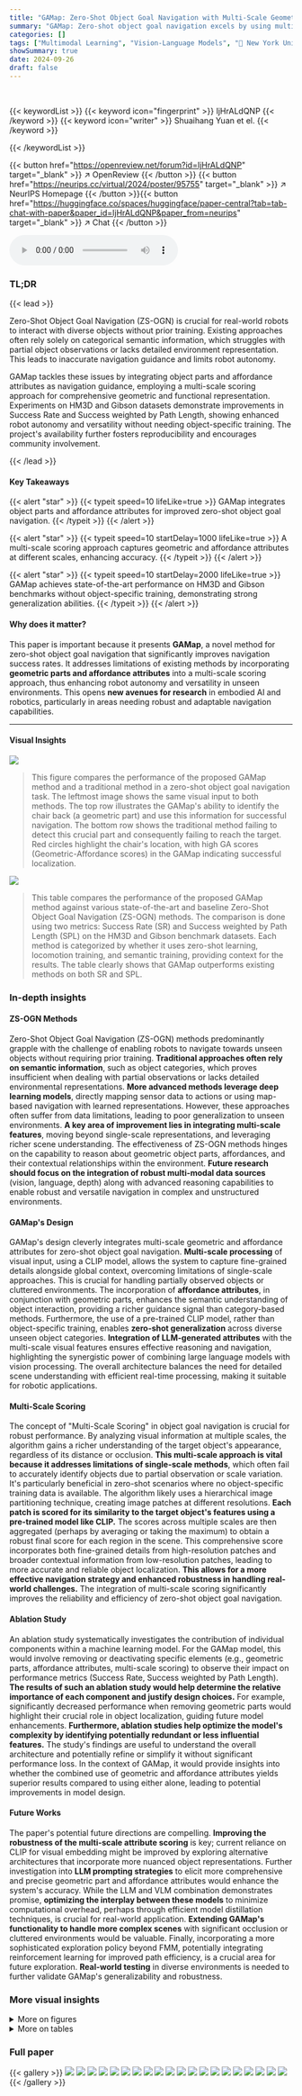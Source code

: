 ```yaml
---
title: "GAMap: Zero-Shot Object Goal Navigation with Multi-Scale Geometric-Affordance Guidance"
summary: "GAMap: Zero-shot object goal navigation excels by using multi-scale geometric-affordance guidance, significantly boosting robot success rates in unseen environments."
categories: []
tags: ["Multimodal Learning", "Vision-Language Models", "🏢 New York University Abu Dhabi",]
showSummary: true
date: 2024-09-26
draft: false
---
```


<br>

{{< keywordList >}}
{{< keyword icon="fingerprint" >}} IjHrALdQNP {{< /keyword >}}
{{< keyword icon="writer" >}} Shuaihang Yuan et el. {{< /keyword >}}
 
{{< /keywordList >}}

{{< button href="https://openreview.net/forum?id=IjHrALdQNP" target="_blank" >}}
↗ OpenReview
{{< /button >}}
{{< button href="https://neurips.cc/virtual/2024/poster/95755" target="_blank" >}}
↗ NeurIPS Homepage
{{< /button >}}{{< button href="https://huggingface.co/spaces/huggingface/paper-central?tab=tab-chat-with-paper&paper_id=IjHrALdQNP&paper_from=neurips" target="_blank" >}}
↗ Chat
{{< /button >}}



<audio controls>
    <source src="https://ai-paper-reviewer.com/IjHrALdQNP/podcast.wav" type="audio/wav">
    Your browser does not support the audio element.
</audio>


### TL;DR


{{< lead >}}

Zero-Shot Object Goal Navigation (ZS-OGN) is crucial for real-world robots to interact with diverse objects without prior training.  Existing approaches often rely solely on categorical semantic information, which struggles with partial object observations or lacks detailed environment representation. This leads to inaccurate navigation guidance and limits robot autonomy.



GAMap tackles these issues by integrating object parts and affordance attributes as navigation guidance, employing a multi-scale scoring approach for comprehensive geometric and functional representation.  Experiments on HM3D and Gibson datasets demonstrate improvements in Success Rate and Success weighted by Path Length, showing enhanced robot autonomy and versatility without needing object-specific training. The project's availability further fosters reproducibility and encourages community involvement.

{{< /lead >}}


#### Key Takeaways

{{< alert "star" >}}
{{< typeit speed=10 lifeLike=true >}} GAMap integrates object parts and affordance attributes for improved zero-shot object goal navigation. {{< /typeit >}}
{{< /alert >}}

{{< alert "star" >}}
{{< typeit speed=10 startDelay=1000 lifeLike=true >}} A multi-scale scoring approach captures geometric and affordance attributes at different scales, enhancing accuracy. {{< /typeit >}}
{{< /alert >}}

{{< alert "star" >}}
{{< typeit speed=10 startDelay=2000 lifeLike=true >}} GAMap achieves state-of-the-art performance on HM3D and Gibson benchmarks without object-specific training, demonstrating strong generalization abilities. {{< /typeit >}}
{{< /alert >}}

#### Why does it matter?
This paper is important because it presents **GAMap**, a novel method for zero-shot object goal navigation that significantly improves navigation success rates.  It addresses limitations of existing methods by incorporating **geometric parts and affordance attributes** into a multi-scale scoring approach, thus enhancing robot autonomy and versatility in unseen environments. This opens **new avenues for research** in embodied AI and robotics, particularly in areas needing robust and adaptable navigation capabilities.

------
#### Visual Insights



![](https://ai-paper-reviewer.com/IjHrALdQNP/figures_1_1.jpg)

> This figure compares the performance of the proposed GAMap method and a traditional method in a zero-shot object goal navigation task.  The leftmost image shows the same visual input to both methods. The top row illustrates the GAMap's ability to identify the chair back (a geometric part) and use this information for successful navigation. The bottom row shows the traditional method failing to detect this crucial part and consequently failing to reach the target. Red circles highlight the chair's location, with high GA scores (Geometric-Affordance scores) in the GAMap indicating successful localization.





![](https://ai-paper-reviewer.com/IjHrALdQNP/tables_6_1.jpg)

> This table compares the performance of the proposed GAMap method against various state-of-the-art and baseline Zero-Shot Object Goal Navigation (ZS-OGN) methods.  The comparison is done using two metrics: Success Rate (SR) and Success weighted by Path Length (SPL) on the HM3D and Gibson benchmark datasets.  Each method is categorized by whether it uses zero-shot learning, locomotion training, and semantic training, providing context for the results. The table clearly shows that GAMap outperforms existing methods on both SR and SPL.





### In-depth insights


#### ZS-OGN Methods
Zero-Shot Object Goal Navigation (ZS-OGN) methods predominantly grapple with the challenge of enabling robots to navigate towards unseen objects without requiring prior training.  **Traditional approaches often rely on semantic information**, such as object categories, which proves insufficient when dealing with partial observations or lacks detailed environmental representations.  **More advanced methods leverage deep learning models**, directly mapping sensor data to actions or using map-based navigation with learned representations. However, these approaches often suffer from data limitations, leading to poor generalization to unseen environments.   **A key area of improvement lies in integrating multi-scale features**, moving beyond single-scale representations, and leveraging richer scene understanding. The effectiveness of ZS-OGN methods hinges on the capability to reason about geometric object parts, affordances, and their contextual relationships within the environment. **Future research should focus on the integration of robust multi-modal data sources** (vision, language, depth) along with advanced reasoning capabilities to enable robust and versatile navigation in complex and unstructured environments.

#### GAMap's Design
GAMap's design cleverly integrates multi-scale geometric and affordance attributes for zero-shot object goal navigation.  **Multi-scale processing** of visual input, using a CLIP model, allows the system to capture fine-grained details alongside global context, overcoming limitations of single-scale approaches.  This is crucial for handling partially observed objects or cluttered environments. The incorporation of **affordance attributes**, in conjunction with geometric parts, enhances the semantic understanding of object interaction, providing a richer guidance signal than category-based methods.  Furthermore, the use of a pre-trained CLIP model, rather than object-specific training, enables **zero-shot generalization** across diverse unseen object categories.  **Integration of LLM-generated attributes** with the multi-scale visual features ensures effective reasoning and navigation, highlighting the synergistic power of combining large language models with vision processing. The overall architecture balances the need for detailed scene understanding with efficient real-time processing, making it suitable for robotic applications.

#### Multi-Scale Scoring
The concept of "Multi-Scale Scoring" in object goal navigation is crucial for robust performance.  By analyzing visual information at multiple scales, the algorithm gains a richer understanding of the target object's appearance, regardless of its distance or occlusion. **This multi-scale approach is vital because it addresses limitations of single-scale methods**, which often fail to accurately identify objects due to partial observation or scale variation.  It's particularly beneficial in zero-shot scenarios where no object-specific training data is available.  The algorithm likely uses a hierarchical image partitioning technique, creating image patches at different resolutions.  **Each patch is scored for its similarity to the target object's features using a pre-trained model like CLIP.**  The scores across multiple scales are then aggregated (perhaps by averaging or taking the maximum) to obtain a robust final score for each region in the scene.  This comprehensive score incorporates both fine-grained details from high-resolution patches and broader contextual information from low-resolution patches, leading to more accurate and reliable object localization.  **This allows for a more effective navigation strategy and enhanced robustness in handling real-world challenges.**  The integration of multi-scale scoring significantly improves the reliability and efficiency of zero-shot object goal navigation.

#### Ablation Study
An ablation study systematically investigates the contribution of individual components within a machine learning model.  For the GAMap model, this would involve removing or deactivating specific elements (e.g., geometric parts, affordance attributes, multi-scale scoring) to observe their impact on performance metrics (Success Rate, Success weighted by Path Length). **The results of such an ablation study would help determine the relative importance of each component and justify design choices.** For example, significantly decreased performance when removing geometric parts would highlight their crucial role in object localization, guiding future model enhancements.  **Furthermore, ablation studies help optimize the model's complexity by identifying potentially redundant or less influential features.** The study's findings are useful to understand the overall architecture and potentially refine or simplify it without significant performance loss. In the context of GAMap, it would provide insights into whether the combined use of geometric and affordance attributes yields superior results compared to using either alone, leading to potential improvements in model design.

#### Future Works
The paper's potential future directions are compelling.  **Improving the robustness of the multi-scale attribute scoring** is key; current reliance on CLIP for visual embedding might be improved by exploring alternative architectures that incorporate more nuanced object representations.  Further investigation into **LLM prompting strategies** to elicit more comprehensive and precise geometric part and affordance attributes would enhance the system's accuracy.  While the LLM and VLM combination demonstrates promise, **optimizing the interplay between these models** to minimize computational overhead, perhaps through efficient model distillation techniques, is crucial for real-world application.  **Extending GAMap's functionality to handle more complex scenes** with significant occlusion or cluttered environments would be valuable. Finally, incorporating a more sophisticated exploration policy beyond FMM, potentially integrating reinforcement learning for improved path efficiency, is a crucial area for future exploration.  **Real-world testing** in diverse environments is needed to further validate GAMap's generalizability and robustness.


### More visual insights

<details>
<summary>More on figures
</summary>


![](https://ai-paper-reviewer.com/IjHrALdQNP/figures_3_1.jpg)

> This figure illustrates the process of generating the Geometric-Affordance Map (GAMap).  It starts with an LLM (Large Language Model) generating geometric parts and affordance attributes for a target object (e.g., a chair). The RGB-D observation from the robot's camera is partitioned into multiple scales.  A CLIP (Contrastive Language–Image Pre-training) visual encoder processes these to produce multi-scale visual embeddings.  These embeddings are compared (cosine similarity) with attribute text embeddings (also from CLIP) to calculate GA (Geometric-Affordance) scores. These scores are averaged across scales and projected onto a 2D grid to create the GAMap, which guides the robot's navigation.


![](https://ai-paper-reviewer.com/IjHrALdQNP/figures_6_1.jpg)

> This heatmap shows the results of ablation studies varying the number of affordance attributes (Na) and geometric attributes (Ng).  The color intensity represents the change in success rate (SR), with darker colors showing larger decreases.  Red lines show the time cost increase for each combination of Na and Ng. The study shows a trade-off between improved performance with more attributes and increased computational cost.


![](https://ai-paper-reviewer.com/IjHrALdQNP/figures_7_1.jpg)

> This figure illustrates the process of generating the Geometric-Affordance Map (GAMap). It starts with an LLM generating geometric parts and affordance attributes for the target object. Then, the RGB observation is partitioned into multiple scales. A CLIP visual encoder generates multi-scale visual embeddings for these partitions. These embeddings are compared with the attribute text embeddings (from CLIP's text encoder) using cosine similarity to obtain GA scores. Finally, these scores are averaged and projected onto a 2D grid to create the GAMap.


![](https://ai-paper-reviewer.com/IjHrALdQNP/figures_8_1.jpg)

> This figure compares the performance of two methods for calculating Geometric-Affordance (GA) scores: gradient-based and patch-based.  The top row shows the gradient-based method's heatmaps for armrest, backrest, and seat attributes of a chair, highlighting how it incorrectly focuses on irrelevant areas like the ceiling. The bottom row displays the patch-based method's heatmaps, demonstrating its superior ability to accurately focus on the relevant chair parts.


![](https://ai-paper-reviewer.com/IjHrALdQNP/figures_9_1.jpg)

> This figure compares the performance of the proposed multi-scale approach with GPT-4V in identifying a sofa in a scene. The top row shows how the multi-scale approach successfully identifies the sofa at different scales (a close-up view of the sofa, a wider view including the sofa and surrounding furniture, and a long shot of the whole room), while GPT-4V fails to detect the sofa, even though the sofa is quite visible in the images.


![](https://ai-paper-reviewer.com/IjHrALdQNP/figures_14_1.jpg)

> This figure illustrates the process of generating the Geometric-Affordance Map (GAMap). It starts with an LLM generating geometric parts and affordance attributes for a target object.  The RGB observation is then divided into multiple scales, and a CLIP visual encoder creates visual embeddings for each scale. These embeddings are compared to the attribute text embeddings (also from CLIP) to produce GA scores.  Finally, these scores are averaged and mapped onto a 2D grid to create the GAMap, which guides the navigation.


![](https://ai-paper-reviewer.com/IjHrALdQNP/figures_15_1.jpg)

> This figure illustrates the process of generating the Geometric-Affordance Map (GAMap).  It starts with an LLM generating geometric parts and affordance attributes for a target object.  The RGB observation from the robot is then divided into multiple scales, and CLIP (Contrastive Language–Image Pre-training) is used to create visual embeddings for each scale.  These embeddings are compared to text embeddings of the attributes, resulting in GA scores.  These scores are averaged and projected onto a 2D grid to create the GAMap, which guides the robot's navigation.


</details>




<details>
<summary>More on tables
</summary>


![](https://ai-paper-reviewer.com/IjHrALdQNP/tables_8_1.jpg)
> This table presents a comparison of different methods for calculating Geometric-Affordance (GA) scores, including the patch-based method and the gradient-based method.  The table shows the average increase in Success Rate (Ave.↑), the maximum increase in Success Rate (Max↑), and the decrease in processing time (Time↓) for each method using different pre-trained encoders (CLIP, BLIP, BLIP-2). The results demonstrate that the patch-based method with CLIP provides the best balance of performance and efficiency.

![](https://ai-paper-reviewer.com/IjHrALdQNP/tables_8_2.jpg)
> This table compares the Success Rate (SR) and Success weighted by Path Length (SPL) using three different methods for updating the Geometric and Affordance (GA) scores: Max, Average, and Replacement.  The Max method consistently shows the highest performance, while the Average and Replacement methods show decreasing performance.  This highlights the effectiveness of the Max method in maintaining and enhancing navigation performance by retaining the maximum scores and benefiting from multiple perspectives during exploration.

![](https://ai-paper-reviewer.com/IjHrALdQNP/tables_9_1.jpg)
> This table compares the performance of the proposed GAMap method against several other zero-shot object goal navigation methods on two benchmark datasets, HM3D and Gibson.  The comparison is based on two metrics: Success Rate (SR) and Success weighted by Path Length (SPL).  It highlights the improvements achieved by GAMap in terms of both accuracy (SR) and efficiency (SPL) compared to existing approaches.

![](https://ai-paper-reviewer.com/IjHrALdQNP/tables_13_1.jpg)
> This table compares GAMap with other state-of-the-art zero-shot object goal navigation methods.  The comparison highlights key differences in the type of mapping used (categorical vs. affordance+geometric), whether a multi-scale approach was used, whether the method is zero-shot, and whether locomotion or semantic training was used.  This allows for a clear understanding of how GAMap differs from existing techniques and what makes it unique.

![](https://ai-paper-reviewer.com/IjHrALdQNP/tables_13_2.jpg)
> This table presents the quantitative results of the ablation study on the effectiveness of using different numbers of affordance and geometric attributes in the GAMap approach.  It shows the Success Rate (SR) and the time taken (in seconds) for various combinations of Na (number of affordance attributes) and Ng (number of geometric attributes). The data helps in understanding the contribution of each attribute type and how increasing the number of attributes impacts the performance and computational cost.

![](https://ai-paper-reviewer.com/IjHrALdQNP/tables_14_1.jpg)
> This table compares the performance of several zero-shot object goal navigation methods on the HM3D and Gibson datasets using Success Rate (SR) and Success weighted by Path Length (SPL) as metrics.  It shows that the proposed GAMap method outperforms existing methods on both datasets. The table also categorizes the methods based on whether they use zero-shot learning, locomotion training, and semantic training to highlight the advantages of the GAMap approach.

</details>




### Full paper

{{< gallery >}}
<img src="https://ai-paper-reviewer.com/IjHrALdQNP/1.png" class="grid-w50 md:grid-w33 xl:grid-w25" />
<img src="https://ai-paper-reviewer.com/IjHrALdQNP/2.png" class="grid-w50 md:grid-w33 xl:grid-w25" />
<img src="https://ai-paper-reviewer.com/IjHrALdQNP/3.png" class="grid-w50 md:grid-w33 xl:grid-w25" />
<img src="https://ai-paper-reviewer.com/IjHrALdQNP/4.png" class="grid-w50 md:grid-w33 xl:grid-w25" />
<img src="https://ai-paper-reviewer.com/IjHrALdQNP/5.png" class="grid-w50 md:grid-w33 xl:grid-w25" />
<img src="https://ai-paper-reviewer.com/IjHrALdQNP/6.png" class="grid-w50 md:grid-w33 xl:grid-w25" />
<img src="https://ai-paper-reviewer.com/IjHrALdQNP/7.png" class="grid-w50 md:grid-w33 xl:grid-w25" />
<img src="https://ai-paper-reviewer.com/IjHrALdQNP/8.png" class="grid-w50 md:grid-w33 xl:grid-w25" />
<img src="https://ai-paper-reviewer.com/IjHrALdQNP/9.png" class="grid-w50 md:grid-w33 xl:grid-w25" />
<img src="https://ai-paper-reviewer.com/IjHrALdQNP/10.png" class="grid-w50 md:grid-w33 xl:grid-w25" />
<img src="https://ai-paper-reviewer.com/IjHrALdQNP/11.png" class="grid-w50 md:grid-w33 xl:grid-w25" />
<img src="https://ai-paper-reviewer.com/IjHrALdQNP/12.png" class="grid-w50 md:grid-w33 xl:grid-w25" />
<img src="https://ai-paper-reviewer.com/IjHrALdQNP/13.png" class="grid-w50 md:grid-w33 xl:grid-w25" />
<img src="https://ai-paper-reviewer.com/IjHrALdQNP/14.png" class="grid-w50 md:grid-w33 xl:grid-w25" />
<img src="https://ai-paper-reviewer.com/IjHrALdQNP/15.png" class="grid-w50 md:grid-w33 xl:grid-w25" />
<img src="https://ai-paper-reviewer.com/IjHrALdQNP/16.png" class="grid-w50 md:grid-w33 xl:grid-w25" />
<img src="https://ai-paper-reviewer.com/IjHrALdQNP/17.png" class="grid-w50 md:grid-w33 xl:grid-w25" />
<img src="https://ai-paper-reviewer.com/IjHrALdQNP/18.png" class="grid-w50 md:grid-w33 xl:grid-w25" />
<img src="https://ai-paper-reviewer.com/IjHrALdQNP/19.png" class="grid-w50 md:grid-w33 xl:grid-w25" />
<img src="https://ai-paper-reviewer.com/IjHrALdQNP/20.png" class="grid-w50 md:grid-w33 xl:grid-w25" />
{{< /gallery >}}